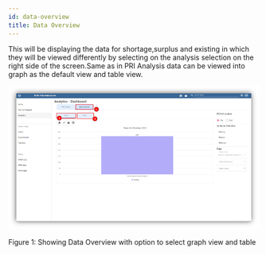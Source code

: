```yaml
---
id: data-overview
title: Data Overview
---
```


This will be displaying the data for shortage,surplus and existing in which they will be viewed differently by selecting on the analysis selection on the right side of the screen.Same as in PRI Analysis data can be viewed into graph as the default view and table view.

![img alt](/img/moh-analytics-facility2.png)

   Figure 1: Showing Data Overview with option to select graph view and table

